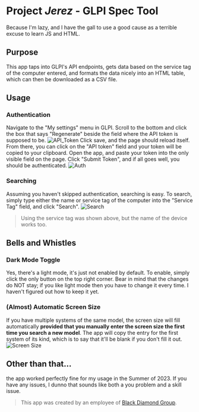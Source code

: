 # Project _Jerez_ - GLPI Spec Tool

Because I'm lazy, and I have the gall to use a good cause as a terrible excuse to learn JS and HTML.

## Purpose

This app taps into GLPI's API endpoints, gets data based on the service tag of the computer entered, and formats the data nicely into an HTML table, which can then be downloaded as a CSV file.

## Usage
### Authentication
Navigate to the "My settings" menu in GLPI. Scroll to the bottom and click the box that says "Regenerate" beside the field where the API token is supposed to be. 
![API_Token](https://github.com/RyanL-AtBDGL/GLPI-search/assets/135175046/acb37816-5889-41db-af3f-4ad6d06ec662)
Click save, and the page should reload itself. From there, you can click on the "API token" field and your token will be copied to your clipboard. 
Open the app, and paste your token into the only visible field on the page. Click "Submit Token", and if all goes well, you should be authenticated. 
![Auth](https://github.com/RyanL-AtBDGL/GLPI-search/assets/135175046/2981b7b3-fcde-46b4-8f34-f8fdd04b2a86)

### Searching
Assuming you haven't skipped authentication, searching is easy.
To search, simply type either the name or service tag of the computer into the "Service Tag" field, and click "Search".
![Search](https://github.com/RyanL-AtBDGL/GLPI-search/assets/135175046/d4a6553d-6e8b-463f-86d5-9bd155374704)
> Using the service tag was shown above, but the name of the device works too.

## Bells and Whistles
### Dark Mode Toggle
Yes, there's a light mode, it's just not enabled by default. To enable, simply click the only button on the top right corner. Bear in mind that the changes do NOT stay; if you like light mode then you have to change it every time. I haven't figured out how to keep it yet.
### (Almost) Automatic Screen Size
If you have multiple systems of the same model, the screen size will fill automatically **provided that you manually enter the screen size the first time you search a new model**. The app will copy the entry for the first system of its kind, which is to say that it'll be blank if you don't fill it out. 
![Screen Size](https://github.com/RyanL-AtBDGL/GLPI-search/assets/135175046/e5e12158-f088-4c4c-b502-c2cf4c1ff97e)

## Other than that...
the app worked perfectly fine for my usage in the Summer of 2023. If you have any issues, I dunno that sounds like both a you problem and a skill issue. 
> This app was created by an employee of [Black Diamond Group](https://www.blackdiamondgroup.com/).
